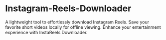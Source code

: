 # Instagram-Reels-Downloader
A lightweight tool to effortlessly download Instagram Reels. Save your favorite short videos locally for offline viewing. Enhance your entertainment experience with InstaReels Downloader.
